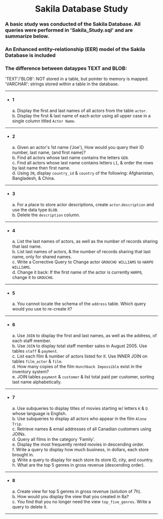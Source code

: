 <h1 align=center> Sakila Database Study </h1>

### A basic study was conducted of the Sakila Database.  All queries were performed in 'Sakila_Study.sql' and are summarize below.  
### An Enhanced entity–relationship (EER) model of the Sakila Database is included<br>
### The difference between dataypes TEXT and BLOB:
  'TEXT'/'BLOB': NOT stored in a table, but pointer to memory is mapped. 
  'VARCHAR': strings stored within a table in the database.

<hr>

- #### 1<br>
  a. Display the first and last names of all actors from the table `actor`.<br>
  b. Display the first & last name of each actor using all upper case in a single column titled `Actor Name`.<br>
<hr>

- #### 2<br>
  a. Given an actor's 1st name ('Joe'), How would you query their ID number, last name, (and first name)?<br>
  b. Find all actors whose last name contains the letters `GEN`.<br>
  c. Find all actors whose last name contains letters `LI`, & order the rows by last name then first name.<br>
  d. Using `IN`, display `country_id` & `country` of the following: Afghanistan, Bangladesh, & China.<br>
<hr>

- #### 3<br>
  a. For a place to store actor descriptions, create `actor`.`description` and use the data type `BLOB`.<br>
  b. Delete the `description` column.<br>
<hr>

- #### 4<br>
  a. List the last names of actors, as well as the number of records sharing that last name.<br>
  b. List last names of actors, & the number of records sharing that last name, only for shared names.<br>
  c. Write a Corrective Query to Change actor `GROUCHO WILLIAMS` to `HARPO WILLIAMS`.<br>
  d. Change it back: If the first name of the actor is currently `HARPO`, change it to `GROUCHO`.<br>
<hr>

- #### 5<br>
  a. You cannot locate the schema of the `address` table. Which query would you use to re-create it?<br>
<hr>

- #### 6<br>
  a. Use `JOIN` to display the first and last names, as well as the address, of each staff member.<br>
  b. Use `JOIN` to display total staff member sales in August 2005. Use tables `staff` & `payment`.<br>
  c. List each film & number of actors listed for it. Use INNER JOIN on tables `film_actor` & `film`.<br>
  d. How many copies of the film `Hunchback Impossible` exist in the inventory system?<br>
  e. JOIN tables `payment` & `customer` & list total paid per customer, sorting last name alphabetically.<br>
<hr>

- #### 7<br>
  a. Use subqueries to display titles of movies starting w/ letters `K` & `Q` whose language is English.<br>
  b. Use subqueries to display all actors who appear in the film `Alone Trip`.<br>
  c. Retrieve names & email addresses of all Canadian customers using JOINs.<br>
  d. Query all films in the category 'Family'.<br>
  e. Display the most frequently rented movies in descending order.<br>
  f. Write a query to display how much business, in dollars, each store brought in.<br>
  g. Write a query to display for each store its store ID, city, and country.<br>
  h. What are the top 5 genres in gross revenue (descending order).<br>
<hr>

- #### 8<br>
  a. Create view for top 5 genres in gross revenue (solution of 7h).<br>
  b. How would you display the view that you created in 8a?<br>
  c. You find that you no longer need the view `top_five_genres`. Write a query to delete it.<br>
  
<hr>
